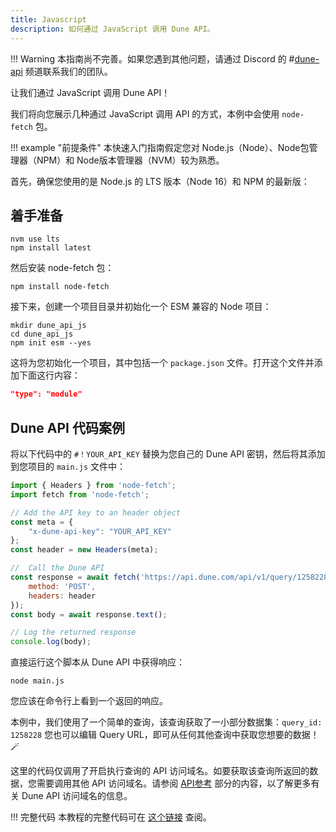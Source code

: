 ```yaml
---
title: Javascript
description: 如何通过 JavaScript 调用 Dune API。
---
```


!!! Warning
    本指南尚不完善。如果您遇到其他问题，请通过 Discord 的 #[dune-api](https://discord.com/channels/757637422384283659/1019910980634939433) 频道联系我们的团队。

让我们通过 JavaScript 调用 Dune API！

我们将向您展示几种通过 JavaScript 调用 API 的方式，本例中会使用 `node-fetch` 包。

!!! example "前提条件"
    本快速入门指南假定您对 Node.js（Node）、Node包管理器（NPM）和 Node版本管理器（NVM）较为熟悉。

首先，确保您使用的是 Node.js 的 LTS 版本（Node 16）和 NPM 的最新版：

## 着手准备

```
nvm use lts
npm install latest
```

然后安装 node-fetch 包：

```
npm install node-fetch
```

接下来，创建一个项目目录并初始化一个 ESM 兼容的 Node 项目：

```
mkdir dune_api_js
cd dune_api_js
npm init esm --yes
```

这将为您初始化一个项目，其中包括一个 `package.json` 文件。打开这个文件并添加下面这行内容：

``` json
"type": "module"
```

## Dune API 代码案例

将以下代码中的 `#！YOUR_API_KEY` 替换为您自己的 Dune API 密钥，然后将其添加到您项目的 `main.js` 文件中：

``` js
import { Headers } from 'node-fetch';
import fetch from 'node-fetch';

// Add the API key to an header object
const meta = {
    "x-dune-api-key": "YOUR_API_KEY"
};
const header = new Headers(meta);

//  Call the Dune API
const response = await fetch('https://api.dune.com/api/v1/query/1258228/execute', {
    method: 'POST',
    headers: header
});
const body = await response.text();

// Log the returned response
console.log(body);

```

直接运行这个脚本从 Dune API 中获得响应：

```
node main.js
```

您应该在命令行上看到一个返回的响应。

本例中，我们使用了一个简单的查询，该查询获取了一小部分数据集：`query_id: 1258228`
您也可以编辑 Query URL，即可从任何其他查询中获取您想要的数据！ 🪄

这里的代码仅调用了开启执行查询的 API 访问域名。如要获取该查询所返回的数据，您需要调用其他 API 访问域名。请参阅 [API参考](../api-reference/authentication.md) 部分的内容，以了解更多有关 Dune API 访问域名的信息。

!!! 完整代码
    本教程的完整代码可在 [这个链接](https://github.com/SusmeetJain/dune_api_js) 查阅。
